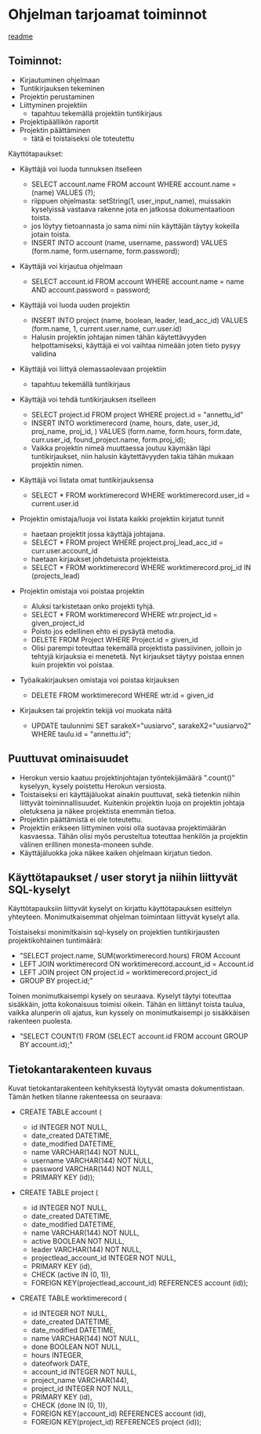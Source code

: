 # Ohjelman tarjoamat toiminnot

[readme](https://github.com/Kahvipuu/Tyoaikaseuranta/blob/master/README.md)

## Toiminnot:
* Kirjautuminen ohjelmaan
* Tuntikirjauksen tekeminen
* Projektin perustaminen
* Liittyminen projektiin
    - tapahtuu tekemällä projektiin tuntikirjaus
* Projektipäällikön raportit
* Projektin päättäminen
    - tätä ei toistaiseksi ole toteutettu

Käyttötapaukset:
* Käyttäjä voi luoda tunnuksen itselleen
    - SELECT account.name FROM account WHERE account.name = (name) VALUES (?);
    - riippuen ohjelmasta: setString(1, user_input_name), muissakin kyselyissä vastaava rakenne jota en jatkossa dokumentaatioon toista.
    - jos löytyy tietoannasta jo sama nimi niin käyttäjän täytyy kokeilla jotain toista.
    - INSERT INTO account (name, username, password) VALUES (form.name, form.username, form.password);

* Käyttäjä voi kirjautua ohjelmaan
    - SELECT account.id FROM account WHERE account.name = name AND account.password = password;

* Käyttäjä voi luoda uuden projektin
    - INSERT INTO project (name, boolean, leader, lead_acc_id) VALUES (form.name, 1, current.user.name, curr.user.id)
    - Halusin projektin johtajan nimen tähän käytettävyyden helpottamiseksi, käyttäjä ei voi vaihtaa nimeään joten tieto pysyy validina

* Käyttäjä voi liittyä olemassaolevaan projektiin
    - tapahtuu tekemällä tuntikirjaus

* Käyttäjä voi tehdä tuntikirjauksen itselleen
    - SELECT project.id FROM project WHERE project.id = "annettu_id"
    - INSERT INTO worktimerecord (name, hours, date, user_id, proj_name, proj_id, ) VALUES (form.name, form.hours, form.date, curr.user_id, found_project.name, form.proj_id);
    - Vaikka projektin nimeä muuttaessa joutuu käymään läpi tuntikirjaukset, niin halusin käytettävyyden takia tähän mukaan projektin nimen.

* Käyttäjä voi listata omat tuntikirjauksensa
    - SELECT * FROM worktimerecord WHERE worktimerecord.user_id = current.user.id

* Projektin omistaja/luoja voi listata kaikki projektiin kirjatut tunnit
    - haetaan projektit jossa käyttäjä johtajana.
    - SELECT * FROM project WHERE project.proj_lead_acc_id = curr.user.account_id
    - haetaan kirjaukset johdetuista projekteista.
    - SELECT * FROM worktimerecord WHERE worktimerecord.proj_id IN (projects_lead)

* Projektin omistaja voi poistaa projektin
    - Aluksi tarkistetaan onko projekti tyhjä.
    - SELECT * FROM worktimerecord WHERE wtr.project_id = given_project_id
    - Poisto jos edellinen ehto ei pysäytä metodia.
    - DELETE FROM Project WHERE Project.id = given_id
    - Olisi parempi toteuttaa tekemällä projektista passiivinen, jolloin jo tehtyjä kirjauksia ei menetetä. Nyt kirjaukset täytyy poistaa ennen kuin projektin voi poistaa.

* Työaikakirjauksen omistaja voi poistaa kirjauksen
    - DELETE FROM worktimerecord WHERE wtr.id = given_id

* Kirjauksen tai projektin tekijä voi muokata näitä
    - UPDATE taulunnimi SET sarakeX="uusiarvo", sarakeX2="uusiarvo2" WHERE taulu.id = "annettu.id";

## Puuttuvat ominaisuudet
* Herokun versio kaatuu projektinjohtajan työntekijämäärä ".count()" kyselyyn, kysely poistettu Herokun versiosta.
* Toistaiseksi eri käyttäjäluokat ainakin puuttuvat, sekä tietenkin niihin liittyvät toiminnallisuudet. Kuitenkin projektin luoja on projektin johtaja oletuksena ja näkee projektista enemmän tietoa.
* Projektin päättämistä ei ole toteutettu.
* Projektiin erikseen liittyminen voisi olla suotavaa projektimäärän kasvaessa. Tähän olisi myös perusteltua toteuttaa henkilön ja projektin välinen erillinen monesta-moneen suhde. 
* Käyttäjäluokka joka näkee kaiken ohjelmaan kirjatun tiedon.

## Käyttötapaukset / user storyt ja niihin liittyvät SQL-kyselyt
Käyttötapauksiin liittyvät kyselyt on kirjattu käyttötapauksen esittelyn yhteyteen.
Monimutkaisemmat ohjelman toimintaan liittyvät kyselyt alla.

Toistaiseksi monimitkaisin sql-kysely on projektien tuntikirjausten projektikohtainen tuntimäärä:
* "SELECT project.name, SUM(worktimerecord.hours) FROM Account
* LEFT JOIN worktimerecord ON worktimerecord.account_id = Account.id
* LEFT JOIN project ON project.id = worktimerecord.project_id
* GROUP BY project.id;"

Toinen monimutkaisempi kysely on seuraava. Kyselyt täytyi toteuttaa sisäkkäin, jotta kokonaisuus toimisi oikein. Tähän en liittänyt toista taulua, vaikka alunperin oli ajatus, kun kyssely on monimutkaisempi jo sisäkkäisen rakenteen puolesta.
* "SELECT COUNT(1) FROM (SELECT account.id FROM account GROUP BY account.id);"

## Tietokantarakenteen kuvaus
Kuvat tietokantarakenteen kehityksestä löytyvät omasta dokumentistaan.
Tämän hetken tilanne rakenteessa on seuraava:

* CREATE TABLE account (
    - id INTEGER NOT NULL,
    - date_created DATETIME,
    - date_modified DATETIME,
    - name VARCHAR(144) NOT NULL,
    - username VARCHAR(144) NOT NULL,
    - password VARCHAR(144) NOT NULL,
    - PRIMARY KEY (id));

* CREATE TABLE project (
    - id INTEGER NOT NULL,
    - date_created DATETIME,
    - date_modified DATETIME,
    - name VARCHAR(144) NOT NULL,
    - active BOOLEAN NOT NULL,
    - leader VARCHAR(144) NOT NULL,
    - projectlead_account_id INTEGER NOT NULL,
    - PRIMARY KEY (id),
    - CHECK (active IN (0, 1)),
    - FOREIGN KEY(projectlead_account_id) REFERENCES account (id));

* CREATE TABLE worktimerecord (
    - id INTEGER NOT NULL,
    - date_created DATETIME,
    - date_modified DATETIME,
    - name VARCHAR(144) NOT NULL,
    - done BOOLEAN NOT NULL,
    - hours INTEGER,
    - dateofwork DATE,
    - account_id INTEGER NOT NULL,
    - project_name VARCHAR(144),
    - project_id INTEGER NOT NULL,
    - PRIMARY KEY (id),
    - CHECK (done IN (0, 1)),
    - FOREIGN KEY(account_id) REFERENCES account (id),
    - FOREIGN KEY(project_id) REFERENCES project (id));
